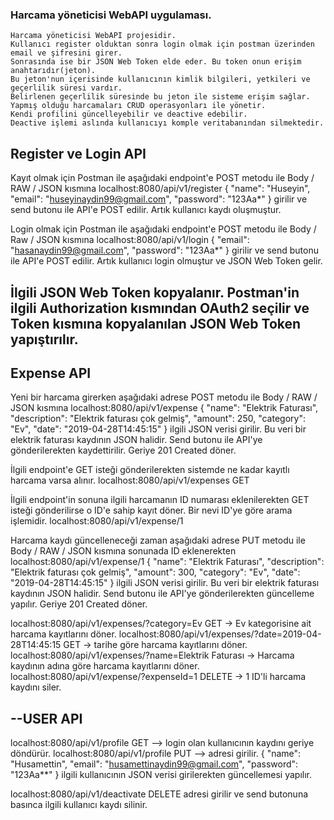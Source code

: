 ### Harcama yöneticisi WebAPI uygulaması.

```
Harcama yöneticisi WebAPI projesidir.
Kullanıcı register olduktan sonra login olmak için postman üzerinden email ve şifresini girer.
Sonrasında ise bir JSON Web Token elde eder. Bu token onun erişim anahtarıdır(jeton).
Bu jeton'nun içerisinde kullanıcının kimlik bilgileri, yetkileri ve geçerlilik süresi vardır.
Belirlenen geçerlilik süresinde bu jeton ile sisteme erişim sağlar.
Yapmış olduğu harcamaları CRUD operasyonları ile yönetir.
Kendi profilini güncelleyebilir ve deactive edebilir.
Deactive işlemi aslında kullanıcıyı komple veritabanından silmektedir. 
```

Register ve Login API
---------------------
Kayıt olmak için Postman ile aşağıdaki endpoint'e POST metodu ile Body / RAW / JSON kısmına
localhost:8080/api/v1/register
{
    "name": "Huseyin",
    "email": "huseyinaydin99@gmail.com",
    "password": "123Aa*"
}
girilir ve send butonu ile API'e POST edilir. Artık kullanıcı kaydı oluşmuştur.

Login olmak için Postman ile aşağıdaki endpoint'e POST metodu ile Body / Raw / JSON kısmına
localhost:8080/api/v1/login
{
    "email": "hasanaydin99@gmail.com",
    "password": "123Aa*"
}
girilir ve send butonu ile API'e POST edilir. Artık kullanıcı login olmuştur ve JSON Web Token gelir.

İlgili JSON Web Token kopyalanır. Postman'in ilgili Authorization kısmından OAuth2 seçilir ve Token kısmına
kopyalanılan JSON Web Token yapıştırılır.
----------------------

Expense API
----------------------
Yeni bir harcama girerken aşağıdaki adrese POST metodu ile Body / RAW / JSON kısmına
localhost:8080/api/v1/expense
{
    "name": "Elektrik Faturası",
    "description": "Elektrik faturası çok gelmiş",
    "amount": 250,
    "category": "Ev",
    "date": "2019-04-28T14:45:15"
}
ilgili JSON verisi girilir. Bu veri bir elektrik faturası kaydının JSON halidir. Send butonu ile API'ye gönderilerekten kaydettirilir. Geriye 201 Created döner.

İlgili endpoint'e GET isteği gönderilerekten sistemde ne kadar kayıtlı harcama varsa alınır.
localhost:8080/api/v1/expenses GET

İlgili endpoint'in sonuna ilgili harcamanın ID numarası eklenilerekten GET isteği gönderilirse o ID'e sahip kayıt döner. Bir nevi ID'ye göre arama işlemidir.
localhost:8080/api/v1/expense/1

Harcama kaydı güncelleneceği zaman aşağıdaki adrese PUT metodu ile Body / RAW / JSON kısmına sonunada ID eklenerekten
localhost:8080/api/v1/expense/1
{
    "name": "Elektrik Faturası",
    "description": "Elektrik faturası çok gelmiş",
    "amount": 300,
    "category": "Ev",
    "date": "2019-04-28T14:45:15"
}
ilgili JSON verisi girilir. Bu veri bir elektrik faturası kaydının JSON halidir. Send butonu ile API'ye gönderilerekten güncelleme yapılır. Geriye 201 Created döner.

localhost:8080/api/v1/expenses/?category=Ev GET -> Ev kategorisine ait harcama kayıtlarını döner.
localhost:8080/api/v1/expenses/?date=2019-04-28T14:45:15 GET -> tarihe göre harcama kayıtlarını döner.
localhost:8080/api/v1/expenses/?name=Elektrik Faturası -> Harcama kaydının adına göre harcama kayıtlarını döner.
localhost:8080/api/v1/expense/?expenseId=1 DELETE -> 1 ID'li harcama kaydını siler.

--USER API
----------------------
localhost:8080/api/v1/profile GET --> login olan kullanıcının kaydını geriye döndürür.
localhost:8080/api/v1/profile PUT --> adresi girilir.
{
    "name": "Husamettin",
    "email": "husamettinaydin99@gmail.com",
    "password": "123Aa**"
}
ilgili kullanıcının JSON verisi girilerekten güncellemesi yapılır.

localhost:8080/api/v1/deactivate DELETE adresi girilir ve send butonuna basınca ilgili kullanıcı kaydı silinir.




